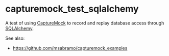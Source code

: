 capturemock_test_sqlalchemy
===========================

A test of using
[CaptureMock](https://pypi.python.org/pypi/CaptureMock) to record and
replay database access through
[SQLAlchemy](http://www.sqlalchemy.org/).

See also:

* https://github.com/msabramo/capturemock_examples
